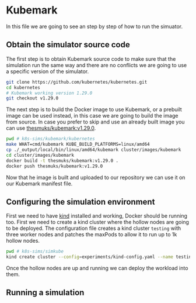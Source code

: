 

# Kubemark
In this file we are going to see an step by step of how to run the simuator.
## Obtain the simulator source code
The first step is to obtain Kubemark source code to make sure that the simulation run the same way and there are no conflicts we are going to use a specific version of the simulator.
```bash
git clone https://github.com/kubernetes/kubernetes.git
cd kubernetes
# Kubemark working version 1.29.0
git checkout v1.29.0
```
The next step is to build the Docker image to use Kubemark, or a prebuilt image can be used instead, in this case we are going to build the image from source. In case you prefer to skip and use an already built image you can use [thesmuks/kubemark:v1.29.0](https://hub.docker.com/r/thesmuks/kubemark/tags).
```bash
pwd # k8s-sims/kubemark/kubernetes
make WHAT=cmd/kubemark KUBE_BUILD_PLATFORMS=linux/amd64
cp ./_output/local/bin/linux/amd64/kubemark cluster/images/kubemark
cd cluster/images/kubemark
docker build -t thesmuks/kubemark:v1.29.0 .
docker push thesmuks/kubemark:v1.29.0
```
Now that he image is built and uploaded to our repository we can use it on our Kubemark manifest file.
## Configuring the simulation environment
First we need to have [kind](https://kind.sigs.k8s.io/) installed and working, Docker should be running too.
First we need to create a kind cluster where the hollow nodes are going to be deployed. The configuration file creates a kind cluster `testing` with three worker nodes and patches the maxPods to allow it to run up to 1k hollow nodes.
```bash
pwd # k8s-sims/simkube
kind create cluster --config=experiments/kind-config.yaml --name testing --image kindest/node:v1.29.0
```
Once the hollow nodes are up and running we can deploy the workload into them.
## Running a simulation


